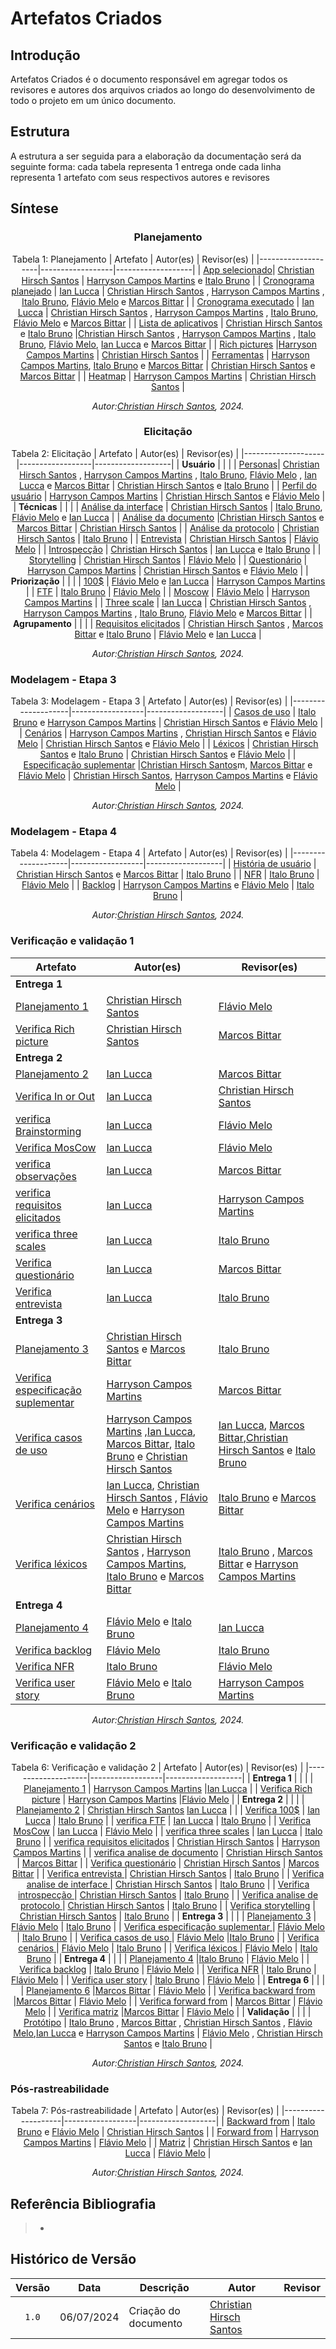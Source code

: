 # Artefatos Criados

## Introdução

Artefatos Criados é o documento responsável em agregar todos os revisores e autores dos arquivos criados ao longo do desenvolvimento de todo o projeto em um único documento.

## Estrutura

A estrutura a ser seguida para a elaboração da documentação será da seguinte forma: cada tabela representa 1 entrega onde cada linha representa 1 artefato com seus respectivos autores e revisores

## Síntese

<center>

### Planejamento

Tabela 1: Planejamento
| Artefato           | Autor(es)        | Revisor(es)       |
|--------------------|------------------|-------------------|
| [App selecionado](https://requisitos-de-software.github.io/2024.1-Sinesp_Cidadao/Planejamento/App_selecionado/)| [Christian Hirsch Santos](https://github.com/crstyhs)     | [Harryson Campos Martins](https://github.com/harry-cmartin) e [Italo Bruno](https://github.com/ItaloBrunoM)         |
| [Cronograma planejado](https://requisitos-de-software.github.io/2024.1-Sinesp_Cidadao/Planejamento/cronograma/)    | [Ian Lucca](https://github.com/IanLucca12)       | [Christian Hirsch Santos](https://github.com/crstyhs)  , [Harryson Campos Martins](https://github.com/harry-cmartin) , [Italo Bruno](https://github.com/ItaloBrunoM), [Flávio Melo](https://github.com/flavioovatsug) e [Marcos Bittar](https://github.com/Bittarx) |
| [Cronograma executado](https://requisitos-de-software.github.io/2024.1-Sinesp_Cidadao/Planejamento/Cronograma_Executados/)    | [Ian Lucca](https://github.com/IanLucca12) | [Christian Hirsch Santos](https://github.com/crstyhs)  , [Harryson Campos Martins](https://github.com/harry-cmartin) , [Italo Bruno](https://github.com/ItaloBrunoM), [Flávio Melo](https://github.com/flavioovatsug) e [Marcos Bittar](https://github.com/Bittarx) |
| [Lista de aplicativos](https://requisitos-de-software.github.io/2024.1-Sinesp_Cidadao/Planejamento/Lista_de_aplicativos/)    | [Christian Hirsch Santos](https://github.com/crstyhs) e [Italo Bruno](https://github.com/ItaloBrunoM)  |[Christian Hirsch Santos](https://github.com/crstyhs)  , [Harryson Campos Martins](https://github.com/harry-cmartin) , [Italo Bruno](https://github.com/ItaloBrunoM), [Flávio Melo](https://github.com/flavioovatsug), [Ian Lucca](https://github.com/IanLucca12)  e [Marcos Bittar](https://github.com/Bittarx) |
| [Rich pictures](https://requisitos-de-software.github.io/2024.1-Sinesp_Cidadao/Planejamento/Rich_pictures/)    |[Harryson Campos Martins](https://github.com/harry-cmartin)   | [Christian Hirsch Santos](https://github.com/crstyhs)  |
| [Ferramentas](https://requisitos-de-software.github.io/2024.1-Sinesp_Cidadao/Planejamento/ferramentas/)    | [Harryson Campos Martins](https://github.com/harry-cmartin),  [Italo Bruno](https://github.com/ItaloBrunoM) e [Marcos Bittar](https://github.com/Bittarx)  | [Christian Hirsch Santos](https://github.com/crstyhs) e [Marcos Bittar](https://github.com/Bittarx) |
| [Heatmap](https://requisitos-de-software.github.io/2024.1-Sinesp_Cidadao/Planejamento/heatmap/)    |  [Harryson Campos Martins](https://github.com/harry-cmartin)  | [Christian Hirsch Santos](https://github.com/crstyhs)  |


  
_Autor:[Christian Hirsch Santos](https://github.com/crstyhs), 2024._


</center>

<center>

### Elicitação 
Tabela 2: Elicitação
| Artefato           | Autor(es)        | Revisor(es)       |
|--------------------|------------------|-------------------|
| **Usuário**       |     |     |
| [Personas](https://requisitos-de-software.github.io/2024.1-Sinesp_Cidadao/elicitacao/personas/)| [Christian Hirsch Santos](https://github.com/crstyhs)  , [Harryson Campos Martins](https://github.com/harry-cmartin) , [Italo Bruno](https://github.com/ItaloBrunoM), [Flávio Melo](https://github.com/flavioovatsug) , [Ian Lucca](https://github.com/IanLucca12) e [Marcos Bittar](https://github.com/Bittarx) | [Christian Hirsch Santos](https://github.com/crstyhs) e [Italo Bruno](https://github.com/ItaloBrunoM) | 
| [Perfil do usuário](https://requisitos-de-software.github.io/2024.1-Sinesp_Cidadao/elicitacao/Perfil_de_usuario/)     | [Harryson Campos Martins](https://github.com/harry-cmartin)       | [Christian Hirsch Santos](https://github.com/crstyhs) e [Flávio Melo](https://github.com/flavioovatsug)   |
| **Técnicas**       |     |     |
| [Análise da interface](https://requisitos-de-software.github.io/2024.1-Sinesp_Cidadao/elicitacao/tecnicas/AnaliseDaInterface/)  | [Christian Hirsch Santos](https://github.com/crstyhs)  | [Italo Bruno](https://github.com/ItaloBrunoM), [Flávio Melo](https://github.com/flavioovatsug) e [Ian Lucca](https://github.com/IanLucca12)   |
| [Análise da documento](https://requisitos-de-software.github.io/2024.1-Sinesp_Cidadao/elicitacao/tecnicas/AnaliseDeDocumento/)    |[Christian Hirsch Santos](https://github.com/crstyhs) e  [Marcos Bittar](https://github.com/Bittarx) | [Christian Hirsch Santos](https://github.com/crstyhs) |
| [Análise da protocolo](https://requisitos-de-software.github.io/2024.1-Sinesp_Cidadao/elicitacao/tecnicas/AnaliseDeProtocolo/)     | [Christian Hirsch Santos](https://github.com/crstyhs) | [Italo Bruno](https://github.com/ItaloBrunoM)  |
| [Entrevista](https://requisitos-de-software.github.io/2024.1-Sinesp_Cidadao/elicitacao/tecnicas/Entrevista/)   |  [Christian Hirsch Santos](https://github.com/crstyhs) | [Flávio Melo](https://github.com/flavioovatsug)  |
| [Introspecção](https://requisitos-de-software.github.io/2024.1-Sinesp_Cidadao/elicitacao/tecnicas/Introspeccao/)    | [Christian Hirsch Santos](https://github.com/crstyhs) | [Ian Lucca](https://github.com/IanLucca12)  e [Italo Bruno](https://github.com/ItaloBrunoM)   |
| [Storytelling](https://requisitos-de-software.github.io/2024.1-Sinesp_Cidadao/elicitacao/tecnicas/storytelling/)   |  [Christian Hirsch Santos](https://github.com/crstyhs)   | [Flávio Melo](https://github.com/flavioovatsug)  |
| [Questionário](https://requisitos-de-software.github.io/2024.1-Sinesp_Cidadao/elicitacao/tecnicas/questionario/)    | [Harryson Campos Martins](https://github.com/harry-cmartin)  | [Christian Hirsch Santos](https://github.com/crstyhs) e  [Flávio Melo](https://github.com/flavioovatsug) |
| **Priorização**       |     |     |
| [100$](https://requisitos-de-software.github.io/2024.1-Sinesp_Cidadao/elicitacao/priorizacao/100%24/)    | [Flávio Melo](https://github.com/flavioovatsug)  e [Ian Lucca](https://github.com/IanLucca12) | [Harryson Campos Martins](https://github.com/harry-cmartin) |
| [FTF](https://requisitos-de-software.github.io/2024.1-Sinesp_Cidadao/elicitacao/priorizacao/FTF/)    | [Italo Bruno](https://github.com/ItaloBrunoM)  | [Flávio Melo](https://github.com/flavioovatsug)  |
| [Moscow](https://requisitos-de-software.github.io/2024.1-Sinesp_Cidadao/elicitacao/priorizacao/Moscow/)  | [Flávio Melo](https://github.com/flavioovatsug)  | [Harryson Campos Martins](https://github.com/harry-cmartin)  |
| [Three scale](https://requisitos-de-software.github.io/2024.1-Sinesp_Cidadao/elicitacao/priorizacao/three_scales/)    | [Ian Lucca](https://github.com/IanLucca12)  | [Christian Hirsch Santos](https://github.com/crstyhs)  , [Harryson Campos Martins](https://github.com/harry-cmartin) , [Italo Bruno](https://github.com/ItaloBrunoM), [Flávio Melo](https://github.com/flavioovatsug) e [Marcos Bittar](https://github.com/Bittarx) |
| **Agrupamento**       |     |     |
| [Requisitos elicitados](https://requisitos-de-software.github.io/2024.1-Sinesp_Cidadao/elicitacao/tecnicas/Requisitos_elicitados/)     | [Christian Hirsch Santos](https://github.com/crstyhs) , [Marcos Bittar](https://github.com/Bittarx) e [Italo Bruno](https://github.com/ItaloBrunoM) | [Flávio Melo](https://github.com/flavioovatsug) e [Ian Lucca](https://github.com/IanLucca12)  |
  
_Autor:[Christian Hirsch Santos](https://github.com/crstyhs), 2024._


</center>


### Modelagem - Etapa 3

<center>

Tabela 3: Modelagem - Etapa 3
| Artefato           | Autor(es)        | Revisor(es)       |
|--------------------|------------------|-------------------|
| [Casos de uso](https://requisitos-de-software.github.io/2024.1-Sinesp_Cidadao/Modelagem/Casos_De_uso/) | [Italo Bruno](https://github.com/ItaloBrunoM) e  [Harryson Campos Martins](https://github.com/harry-cmartin)    | [Christian Hirsch Santos](https://github.com/crstyhs) e  [Flávio Melo](https://github.com/flavioovatsug)        |
| [Cenários](https://requisitos-de-software.github.io/2024.1-Sinesp_Cidadao/Modelagem/Cenarios/)    |  [Harryson Campos Martins](https://github.com/harry-cmartin) , [Christian Hirsch Santos](https://github.com/crstyhs) e  [Flávio Melo](https://github.com/flavioovatsug)         |  [Christian Hirsch Santos](https://github.com/crstyhs) e  [Flávio Melo](https://github.com/flavioovatsug)      |
| [Léxicos](https://requisitos-de-software.github.io/2024.1-Sinesp_Cidadao/Modelagem/Lexico/)   | [Christian Hirsch Santos](https://github.com/crstyhs) e [Italo Bruno](https://github.com/ItaloBrunoM)  | [Christian Hirsch Santos](https://github.com/crstyhs) e  [Flávio Melo](https://github.com/flavioovatsug)  |
| [Especificação suplementar](https://requisitos-de-software.github.io/2024.1-Sinesp_Cidadao/Modelagem/especificacao_suplementar/)    |[Christian Hirsch Santos](https://github.com/crstyhs)m, [Marcos Bittar](https://github.com/Bittarx) e  [Flávio Melo](https://github.com/flavioovatsug)    | [Christian Hirsch Santos](https://github.com/crstyhs),  [Harryson Campos Martins](https://github.com/harry-cmartin) e  [Flávio Melo](https://github.com/flavioovatsug)  |
  
_Autor:[Christian Hirsch Santos](https://github.com/crstyhs), 2024._


</center>

### Modelagem - Etapa 4

<center>

Tabela 4: Modelagem - Etapa 4
| Artefato           | Autor(es)        | Revisor(es)       |
|--------------------|------------------|-------------------|
| [História de usuário](https://requisitos-de-software.github.io/2024.1-Sinesp_Cidadao/Modelagem/Agil/Historias_de_Usuario/) | [Christian Hirsch Santos](https://github.com/crstyhs) e  [Marcos Bittar](https://github.com/Bittarx)   | [Italo Bruno](https://github.com/ItaloBrunoM)           |
| [NFR](https://requisitos-de-software.github.io/2024.1-Sinesp_Cidadao/Modelagem/Agil/NFR/)      | [Italo Bruno](https://github.com/ItaloBrunoM)      | [Flávio Melo](https://github.com/flavioovatsug)   |
| [Backlog](https://requisitos-de-software.github.io/2024.1-Sinesp_Cidadao/Modelagem/Agil/backlog/)     | [Harryson Campos Martins](https://github.com/harry-cmartin) e [Flávio Melo](https://github.com/flavioovatsug)  | [Italo Bruno](https://github.com/ItaloBrunoM)    |

  
_Autor:[Christian Hirsch Santos](https://github.com/crstyhs), 2024._


</center>

### Verificação e validação 1

<center>

| Artefato           | Autor(es)        | Revisor(es)       |
|--------------------|------------------|-------------------|
| **Entrega 1**       |     |     |
| [Planejamento 1](https://requisitos-de-software.github.io/2024.1-Sinesp_Cidadao/Verificacao/Grupo6/entrega1/planejamento_entr_1/) | [Christian Hirsch Santos](https://github.com/crstyhs)    |[Flávio Melo](https://github.com/flavioovatsug)         |
| [Verifica Rich picture](https://requisitos-de-software.github.io/2024.1-Sinesp_Cidadao/Verificacao/Grupo6/entrega1/verifica_RichPicture/)      | [Christian Hirsch Santos](https://github.com/crstyhs)       | [Marcos Bittar](https://github.com/Bittarx)   |
| **Entrega 2**       |     |     |
| [Planejamento 2](https://requisitos-de-software.github.io/2024.1-Sinesp_Cidadao/Verificacao/Grupo6/entrega2/planejamento_entr_2/) | [Ian Lucca](https://github.com/IanLucca12)    |   [Marcos Bittar](https://github.com/Bittarx)          |
| [Verifica In or Out](https://requisitos-de-software.github.io/2024.1-Sinesp_Cidadao/Verificacao/Grupo6/entrega2/verifica_InOrOut/)     | [Ian Lucca](https://github.com/IanLucca12)   | [Christian Hirsch Santos](https://github.com/crstyhs)   |
| [verifica Brainstorming](https://requisitos-de-software.github.io/2024.1-Sinesp_Cidadao/Verificacao/Grupo6/entrega2/verifica_Brainstorming/)     |  [Ian Lucca](https://github.com/IanLucca12)   | [Flávio Melo](https://github.com/flavioovatsug)    |
| [Verifica MosCow](https://requisitos-de-software.github.io/2024.1-Sinesp_Cidadao/Verificacao/Grupo6/entrega2/verifica_MosCow/)     |  [Ian Lucca](https://github.com/IanLucca12)  | [Flávio Melo](https://github.com/flavioovatsug)    |
| [verifica observações](https://requisitos-de-software.github.io/2024.1-Sinesp_Cidadao/Verificacao/Grupo6/entrega2/verifica_Observacoes/)     | [Ian Lucca](https://github.com/IanLucca12)  | [Marcos Bittar](https://github.com/Bittarx)    |
| [verifica requisitos elicitados](https://requisitos-de-software.github.io/2024.1-Sinesp_Cidadao/Verificacao/Grupo6/entrega2/verifica_RequisitosElicitados/)     | [Ian Lucca](https://github.com/IanLucca12)   |  [Harryson Campos Martins](https://github.com/harry-cmartin)   |
| [verifica three scales](https://requisitos-de-software.github.io/2024.1-Sinesp_Cidadao/Verificacao/entrega2/Grupo6/verifica_ThreeScales.md)     | [Ian Lucca](https://github.com/IanLucca12)   | [Italo Bruno](https://github.com/ItaloBrunoM)   |
| [Verifica questionário](https://requisitos-de-software.github.io/2024.1-Sinesp_Cidadao/Verificacao/entrega2/Grupo6/verifica_questionario.md)     |  [Ian Lucca](https://github.com/IanLucca12)  | [Marcos Bittar](https://github.com/Bittarx)    |
| [Verifica entrevista ](https://requisitos-de-software.github.io/2024.1-Sinesp_Cidadao/Verificacao/Grupo6/entrega2/verifica_entrevista/)     | [Ian Lucca](https://github.com/IanLucca12)   | [Italo Bruno](https://github.com/ItaloBrunoM)    |
| **Entrega 3**       |     |     |
| [Planejamento 3](https://requisitos-de-software.github.io/2024.1-Sinesp_Cidadao/Verificacao/Grupo6/entrega3/planejamento_entr_3/) | [Christian Hirsch Santos](https://github.com/crstyhs) e  [Marcos Bittar](https://github.com/Bittarx)   | [Italo Bruno](https://github.com/ItaloBrunoM)           |
| [Verifica especificação suplementar ](https://requisitos-de-software.github.io/2024.1-Sinesp_Cidadao/Verificacao/Grupo6/entrega3/verifica_Especificacao/)     | [Harryson Campos Martins](https://github.com/harry-cmartin)   | [Marcos Bittar](https://github.com/Bittarx)    |
| [Verifica casos de uso ](https://requisitos-de-software.github.io/2024.1-Sinesp_Cidadao/Verificacao/Grupo6/entrega3/verifica_casosdeuso/)     | [Harryson Campos Martins](https://github.com/harry-cmartin) ,[Ian Lucca](https://github.com/IanLucca12),  [Marcos Bittar](https://github.com/Bittarx),  [Italo Bruno](https://github.com/ItaloBrunoM) e  [Christian Hirsch Santos](https://github.com/crstyhs)   | [Ian Lucca](https://github.com/IanLucca12),  [Marcos Bittar](https://github.com/Bittarx),[Christian Hirsch Santos](https://github.com/crstyhs) e  [Italo Bruno](https://github.com/ItaloBrunoM)  |
| [Verifica cenários ](https://requisitos-de-software.github.io/2024.1-Sinesp_Cidadao/Verificacao/Grupo6/entrega3/verifica_cenarios/)     | [Ian Lucca](https://github.com/IanLucca12), [Christian Hirsch Santos](https://github.com/crstyhs) ,  [Flávio Melo](https://github.com/flavioovatsug) e [Harryson Campos Martins](https://github.com/harry-cmartin)  | [Italo Bruno](https://github.com/ItaloBrunoM)  e [Marcos Bittar](https://github.com/Bittarx)   |
| [Verifica léxicos ](https://requisitos-de-software.github.io/2024.1-Sinesp_Cidadao/Verificacao/Grupo6/entrega3/verifica_lexicos/)     |  [Christian Hirsch Santos](https://github.com/crstyhs) ,   [Harryson Campos Martins](https://github.com/harry-cmartin), [Italo Bruno](https://github.com/ItaloBrunoM) e [Marcos Bittar](https://github.com/Bittarx)  | [Italo Bruno](https://github.com/ItaloBrunoM) , [Marcos Bittar](https://github.com/Bittarx) e [Harryson Campos Martins](https://github.com/harry-cmartin)   |
| **Entrega 4**       |     |     |
| [Planejamento 4](https://requisitos-de-software.github.io/2024.1-Sinesp_Cidadao/Verificacao/Grupo6/entrega4/planejamento_entr_4/) | [Flávio Melo](https://github.com/flavioovatsug) e [Italo Bruno](https://github.com/ItaloBrunoM)    | [Ian Lucca](https://github.com/IanLucca12)       |
| [Verifica backlog](https://requisitos-de-software.github.io/2024.1-Sinesp_Cidadao/Verificacao/Grupo6/entrega4/verifica_backlog/) | [Flávio Melo](https://github.com/flavioovatsug)  |[Italo Bruno](https://github.com/ItaloBrunoM)     |
| [Verifica NFR](https://requisitos-de-software.github.io/2024.1-Sinesp_Cidadao/Verificacao/Grupo6/entrega4/verifica_nfr/) | [Italo Bruno](https://github.com/ItaloBrunoM)   |  [Flávio Melo](https://github.com/flavioovatsug)       |
| [Verifica user story](https://requisitos-de-software.github.io/2024.1-Sinesp_Cidadao/Verificacao/Grupo6/entrega4/verifica_user/) | [Flávio Melo](https://github.com/flavioovatsug) e [Italo Bruno](https://github.com/ItaloBrunoM)      | [Harryson Campos Martins](https://github.com/harry-cmartin)           |

  
_Autor:[Christian Hirsch Santos](https://github.com/crstyhs), 2024._


</center>

### Verificação e validação 2

<center>

Tabela 6: Verificação e validação 2
| Artefato           | Autor(es)        | Revisor(es)       |
|--------------------|------------------|-------------------|
| **Entrega 1**       |     |     |
| [Planejamento 1](https://requisitos-de-software.github.io/2024.1-Sinesp_Cidadao/Verificacao/Grupo5/entrega1/planejamento_entre1/) | [Harryson Campos Martins](https://github.com/harry-cmartin)   |[Ian Lucca](https://github.com/IanLucca12)         |
| [Verifica Rich picture](https://requisitos-de-software.github.io/2024.1-Sinesp_Cidadao/Verificacao/Grupo5/entrega1/rich_picture/)      |  [Harryson Campos Martins](https://github.com/harry-cmartin)   |[Flávio Melo](https://github.com/flavioovatsug)         |
| **Entrega 2**       |     |     |
| [Planejamento 2](https://requisitos-de-software.github.io/2024.1-Sinesp_Cidadao/Verificacao/Grupo5/entrega2/planejamento_entr_2/) |  [Christian Hirsch Santos](https://github.com/crstyhs) [Ian Lucca](https://github.com/IanLucca12)    |          |
| [Verifica 100$](https://requisitos-de-software.github.io/2024.1-Sinesp_Cidadao/Verificacao/Grupo5/entrega2/verifica_100%24/)     | [Ian Lucca](https://github.com/IanLucca12)   |  [Italo Bruno](https://github.com/ItaloBrunoM)     |
| [verifica FTF](https://requisitos-de-software.github.io/2024.1-Sinesp_Cidadao/Verificacao/Grupo5/entrega2/verifica_FTF/)     |  [Ian Lucca](https://github.com/IanLucca12)   |  [Italo Bruno](https://github.com/ItaloBrunoM)      |
| [Verifica MosCow](https://requisitos-de-software.github.io/2024.1-Sinesp_Cidadao/Verificacao/Grupo5/entrega2/verifica_MosCow/)     |  [Ian Lucca](https://github.com/IanLucca12)  | [Flávio Melo](https://github.com/flavioovatsug)    |
| [verifica three scales](https://requisitos-de-software.github.io/2024.1-Sinesp_Cidadao/Verificacao/Grupo5/entrega2/verifica_ThreeScales/)     | [Ian Lucca](https://github.com/IanLucca12)   | [Italo Bruno](https://github.com/ItaloBrunoM)   |
| [verifica requisitos elicitados](https://requisitos-de-software.github.io/2024.1-Sinesp_Cidadao/Verificacao/Grupo5/entrega2/verifica_RequisitosElicitados/)     | [Christian Hirsch Santos](https://github.com/crstyhs)  |  [Harryson Campos Martins](https://github.com/harry-cmartin)   |
| [verifica analise de documento](https://requisitos-de-software.github.io/2024.1-Sinesp_Cidadao/Verificacao/Grupo5/entrega2/verifica_documento/)     | [Christian Hirsch Santos](https://github.com/crstyhs)    | [Marcos Bittar](https://github.com/Bittarx) |
| [Verifica questionário](https://requisitos-de-software.github.io/2024.1-Sinesp_Cidadao/Verificacao/Grupo5/entrega2/verifica_questionario/)     |  [Christian Hirsch Santos](https://github.com/crstyhs)    | [Marcos Bittar](https://github.com/Bittarx)  |
| [Verifica entrevista ](https://requisitos-de-software.github.io/2024.1-Sinesp_Cidadao/Verificacao/Grupo5/entrega2/verifica_entrevista/)     |  [Christian Hirsch Santos](https://github.com/crstyhs)    | [Italo Bruno](https://github.com/ItaloBrunoM)    |
| [Verifica analise de interface ](https://requisitos-de-software.github.io/2024.1-Sinesp_Cidadao/Verificacao/Grupo5/entrega2/verifica_interface/)     | [Christian Hirsch Santos](https://github.com/crstyhs)     | [Italo Bruno](https://github.com/ItaloBrunoM)    |
| [Verifica introspecção ](https://requisitos-de-software.github.io/2024.1-Sinesp_Cidadao/Verificacao/Grupo5/entrega2/verifica_introspec%C3%A7%C3%A3o.md)     | [Christian Hirsch Santos](https://github.com/crstyhs)    | [Italo Bruno](https://github.com/ItaloBrunoM)    |
| [Verifica analise de protocolo ](https://requisitos-de-software.github.io/2024.1-Sinesp_Cidadao/Verificacao/Grupo5/entrega2/verifica_protocolo/)     | [Christian Hirsch Santos](https://github.com/crstyhs)    | [Italo Bruno](https://github.com/ItaloBrunoM)    |
| [Verifica storytelling](https://requisitos-de-software.github.io/2024.1-Sinesp_Cidadao/Verificacao/Grupo5/entrega2/verifica_storytelling/)     | [Christian Hirsch Santos](https://github.com/crstyhs)    | [Italo Bruno](https://github.com/ItaloBrunoM)    |
| **Entrega 3**       |     |     |
| [Planejamento 3](https://requisitos-de-software.github.io/2024.1-Sinesp_Cidadao/Verificacao/Grupo5/entrega3/planejamento_entr_3/) | [Flávio Melo](https://github.com/flavioovatsug)   | [Italo Bruno](https://github.com/ItaloBrunoM)           |
| [Verifica especificação suplementar ](https://requisitos-de-software.github.io/2024.1-Sinesp_Cidadao/Verificacao/Grupo5/entrega3/verifica_especificacao/)     | [Flávio Melo](https://github.com/flavioovatsug)   | [Italo Bruno](https://github.com/ItaloBrunoM)          |
| [Verifica casos de uso ](https://requisitos-de-software.github.io/2024.1-Sinesp_Cidadao/Verificacao/Grupo5/entrega3/verifica_casos/)     | [Flávio Melo](https://github.com/flavioovatsug)   |[Italo Bruno](https://github.com/ItaloBrunoM)       |
| [Verifica cenários ](https://requisitos-de-software.github.io/2024.1-Sinesp_Cidadao/Verificacao/Grupo5/entrega3/verifica_cenario/)     | [Flávio Melo](https://github.com/flavioovatsug)   | [Italo Bruno](https://github.com/ItaloBrunoM)          |
| [Verifica léxicos ](https://requisitos-de-software.github.io/2024.1-Sinesp_Cidadao/Verificacao/Grupo5/entrega3/verifica_lexico/)     | [Flávio Melo](https://github.com/flavioovatsug)   | [Italo Bruno](https://github.com/ItaloBrunoM)         |
| **Entrega 4**       |     |     |
| [Planejamento 4](https://requisitos-de-software.github.io/2024.1-Sinesp_Cidadao/Verificacao/Grupo5/entrega4/planejamento_entr_4/) |[Italo Bruno](https://github.com/ItaloBrunoM)      |    [Flávio Melo](https://github.com/flavioovatsug)    |
| [Verifica backlog](https://requisitos-de-software.github.io/2024.1-Sinesp_Cidadao/Verificacao/Grupo5/entrega4/verifica_backlog/) | [Italo Bruno](https://github.com/ItaloBrunoM)      |    [Flávio Melo](https://github.com/flavioovatsug)   |
| [Verifica NFR](https://requisitos-de-software.github.io/2024.1-Sinesp_Cidadao/Verificacao/Grupo5/entrega4/verifica_nfr/) | [Italo Bruno](https://github.com/ItaloBrunoM)   |  [Flávio Melo](https://github.com/flavioovatsug)       |
| [Verifica user story](https://requisitos-de-software.github.io/2024.1-Sinesp_Cidadao/Verificacao/Grupo5/entrega4/verifica_user/) | [Italo Bruno](https://github.com/ItaloBrunoM)      |    [Flávio Melo](https://github.com/flavioovatsug)        |
| **Entrega 6**       |     |     |
| [Planejamento 6](https://requisitos-de-software.github.io/2024.1-Sinesp_Cidadao/Verificacao/Grupo5/entrega6/planejamento_entr_6/) |[Marcos Bittar](https://github.com/Bittarx)    |    [Flávio Melo](https://github.com/flavioovatsug)        |
| [Verifica backward from](https://requisitos-de-software.github.io/2024.1-Sinesp_Cidadao/Verificacao/Grupo5/entrega6/verifica_backward/) |[Marcos Bittar](https://github.com/Bittarx)    |    [Flávio Melo](https://github.com/flavioovatsug)        |
| [Verifica forward from](https://requisitos-de-software.github.io/2024.1-Sinesp_Cidadao/Verificacao/Grupo5/entrega6/verifica_foward/) | [Marcos Bittar](https://github.com/Bittarx)      |    [Flávio Melo](https://github.com/flavioovatsug)        |
| [Verifica matriz](https://requisitos-de-software.github.io/2024.1-Sinesp_Cidadao/Verificacao/Grupo5/entrega6/verifica_matriz/) |[Marcos Bittar](https://github.com/Bittarx)   |    [Flávio Melo](https://github.com/flavioovatsug)        |
| **Validação**       |     |     |
| [Protótipo](https://requisitos-de-software.github.io/2024.1-Sinesp_Cidadao/Verificacao/Grupo5/validacao/Prototipo/) | [Italo Bruno](https://github.com/ItaloBrunoM) , [Marcos Bittar](https://github.com/Bittarx) ,  [Christian Hirsch Santos](https://github.com/crstyhs) , [Flávio Melo](https://github.com/flavioovatsug),[Ian Lucca](https://github.com/IanLucca12) e [Harryson Campos Martins](https://github.com/harry-cmartin)     |    [Flávio Melo](https://github.com/flavioovatsug) , [Christian Hirsch Santos](https://github.com/crstyhs) e  [Italo Bruno](https://github.com/ItaloBrunoM)      |
  
_Autor:[Christian Hirsch Santos](https://github.com/crstyhs), 2024._


</center>

### Pós-rastreabilidade

<center>

Tabela 7: Pós-rastreabilidade
| Artefato           | Autor(es)        | Revisor(es)       |
|--------------------|------------------|-------------------|
| [Backward from](https://requisitos-de-software.github.io/2024.1-Sinesp_Cidadao/P%C3%B3s-Rastreabilidade/backward/) | [Italo Bruno](https://github.com/ItaloBrunoM)    e  [Flávio Melo](https://github.com/flavioovatsug)  |      [Christian Hirsch Santos](https://github.com/crstyhs)   |
| [Forward from](https://requisitos-de-software.github.io/2024.1-Sinesp_Cidadao/P%C3%B3s-Rastreabilidade/forward/)      | [Harryson Campos Martins](https://github.com/harry-cmartin)     | [Flávio Melo](https://github.com/flavioovatsug)   |
| [Matriz](https://requisitos-de-software.github.io/2024.1-Sinesp_Cidadao/P%C3%B3s-Rastreabilidade/matriz/)     | [Christian Hirsch Santos](https://github.com/crstyhs) e [Ian Lucca](https://github.com/IanLucca12)   | [Flávio Melo](https://github.com/flavioovatsug)   |

  
_Autor:[Christian Hirsch Santos](https://github.com/crstyhs), 2024._


</center>





## Referência Bibliografia

> - 


## Histórico de Versão

|Versão|Data|Descrição|Autor|Revisor|
|:----:|----|---------|-----|:-------:|
|`1.0`| 06/07/2024 | Criação do documento |[Christian Hirsch Santos](https://github.com/crstyhs)  ||

